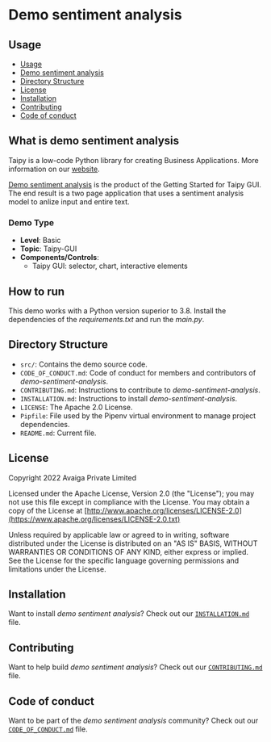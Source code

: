 # Demo sentiment analysis

## Usage
- [Usage](#usage)
- [Demo sentiment analysis](#what-is-demo-sentiment-analysis)
- [Directory Structure](#directory-structure)
- [License](#license)
- [Installation](#installation)
- [Contributing](#contributing)
- [Code of conduct](#code-of-conduct)



## What is demo sentiment analysis

Taipy is a low-code Python library for creating Business Applications. More information on our [website](https://www.taipy.io).

[Demo sentiment analysis](https://github.com/Avaiga/demo-sentiment-analysis) is the product of the Getting Started for Taipy GUI. The end result is a two page application that uses a sentiment analysis model to anlize input and entire text. 


### Demo Type
- **Level**: Basic
- **Topic**: Taipy-GUI
- **Components/Controls**: 
  - Taipy GUI: selector, chart, interactive elements

## How to run

This demo works with a Python version superior to 3.8. Install the dependencies of the *requirements.txt* and run the *main.py*.


## Directory Structure


- `src/`: Contains the demo source code.
- `CODE_OF_CONDUCT.md`: Code of conduct for members and contributors of _demo-sentiment-analysis_.
- `CONTRIBUTING.md`: Instructions to contribute to _demo-sentiment-analysis_.
- `INSTALLATION.md`: Instructions to install _demo-sentiment-analysis_.
- `LICENSE`: The Apache 2.0 License.
- `Pipfile`: File used by the Pipenv virtual environment to manage project dependencies.
- `README.md`: Current file.

## License
Copyright 2022 Avaiga Private Limited

Licensed under the Apache License, Version 2.0 (the "License"); you may not use this file except in compliance with
the License. You may obtain a copy of the License at
[http://www.apache.org/licenses/LICENSE-2.0](https://www.apache.org/licenses/LICENSE-2.0.txt)

Unless required by applicable law or agreed to in writing, software distributed under the License is distributed on
an "AS IS" BASIS, WITHOUT WARRANTIES OR CONDITIONS OF ANY KIND, either express or implied. See the License for the
specific language governing permissions and limitations under the License.

## Installation

Want to install _demo sentiment analysis_? Check out our [`INSTALLATION.md`](INSTALLATION.md) file.

## Contributing

Want to help build _demo sentiment analysis_? Check out our [`CONTRIBUTING.md`](CONTRIBUTING.md) file.

## Code of conduct

Want to be part of the _demo sentiment analysis_ community? Check out our [`CODE_OF_CONDUCT.md`](CODE_OF_CONDUCT.md) file.
